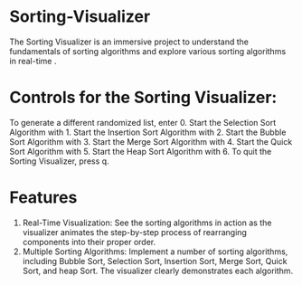 # Sorting-Visualizer
The Sorting Visualizer is an immersive project to understand the fundamentals of sorting algorithms and explore various sorting algorithms in real-time .

# Controls for the Sorting Visualizer:

To generate a different randomized list, enter 0.
Start the Selection Sort Algorithm with 1.
Start the Insertion Sort Algorithm with 2.
Start the Bubble Sort Algorithm with 3.
Start the Merge Sort Algorithm with 4.
Start the Quick Sort Algorithm with 5.
Start the Heap Sort Algorithm with 6.
To quit the Sorting Visualizer, press q.

# Features
1. Real-Time Visualization: See the sorting algorithms in action as the visualizer animates the step-by-step process of rearranging components into their proper order.
2. Multiple Sorting Algorithms: Implement a number of sorting algorithms, including Bubble Sort, Selection Sort, Insertion Sort, Merge Sort, Quick Sort, and heap Sort. The visualizer clearly demonstrates each algorithm.
